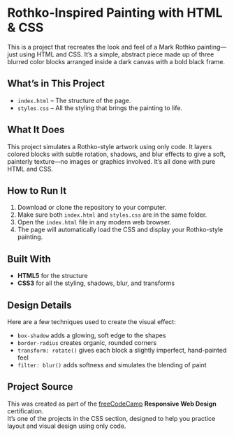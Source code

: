 # Rothko-Inspired Painting with HTML & CSS

This is a project that recreates the look and feel of a Mark Rothko painting—just using HTML and CSS. It’s a simple, abstract piece made up of three blurred color blocks arranged inside a dark canvas with a bold black frame.

## What’s in This Project

- `index.html` – The structure of the page.
- `styles.css` – All the styling that brings the painting to life.

## What It Does

This project simulates a Rothko-style artwork using only code. It layers colored blocks with subtle rotation, shadows, and blur effects to give a soft, painterly texture—no images or graphics involved. It’s all done with pure HTML and CSS.

## How to Run It

1. Download or clone the repository to your computer.
2. Make sure both `index.html` and `styles.css` are in the same folder.
3. Open the `index.html` file in any modern web browser.
4. The page will automatically load the CSS and display your Rothko-style painting.

## Built With

- **HTML5** for the structure
- **CSS3** for all the styling, shadows, blur, and transforms

## Design Details

Here are a few techniques used to create the visual effect:

- `box-shadow` adds a glowing, soft edge to the shapes
- `border-radius` creates organic, rounded corners
- `transform: rotate()` gives each block a slightly imperfect, hand-painted feel
- `filter: blur()` adds softness and simulates the blending of paint

## Project Source

This was created as part of the [freeCodeCamp](https://www.freecodecamp.org/) **Responsive Web Design** certification.  
It’s one of the projects in the CSS section, designed to help you practice layout and visual design using only code.
